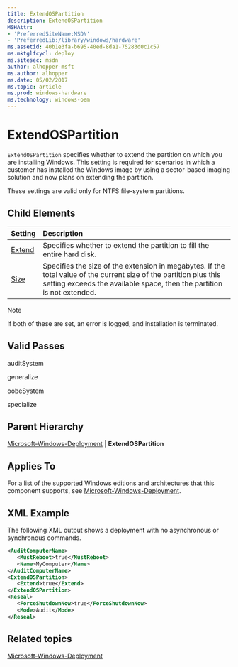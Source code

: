 ```yaml
---
title: ExtendOSPartition
description: ExtendOSPartition
MSHAttr:
- 'PreferredSiteName:MSDN'
- 'PreferredLib:/library/windows/hardware'
ms.assetid: 40b1e3fa-b695-40ed-8da1-75283d0c1c57
ms.mktglfcycl: deploy
ms.sitesec: msdn
author: alhopper-msft
ms.author: alhopper
ms.date: 05/02/2017
ms.topic: article
ms.prod: windows-hardware
ms.technology: windows-oem
---
```

# ExtendOSPartition

`ExtendOSPartition` specifies whether to extend the partition on which you are installing Windows. This setting is required for scenarios in which a customer has installed the Windows image by using a sector-based imaging solution and now plans on extending the partition.

These settings are valid only for NTFS file-system partitions.

## Child Elements

| Setting                 | Description                                                                           |
|:------------------------|:--------------------------------------------------------------------------------------|
| [Extend](microsoft-windows-deployment-extendospartition-extend.md) | Specifies whether to extend the partition to fill the entire hard disk. |
| [Size](microsoft-windows-deployment-extendospartition-size.md) | Specifies the size of the extension in megabytes. If the total value of the current size of the partition plus this setting exceeds the available space, then the partition is not extended. |

> [!Note]
> If both of these are set, an error is logged, and installation is terminated.

## Valid Passes

auditSystem

generalize

oobeSystem

specialize

## Parent Hierarchy

[Microsoft-Windows-Deployment](microsoft-windows-deployment.md) | **ExtendOSPartition**

## Applies To

For a list of the supported Windows editions and architectures that this component supports, see [Microsoft-Windows-Deployment](microsoft-windows-deployment.md).

## XML Example

The following XML output shows a deployment with no asynchronous or synchronous commands.

```XML
<AuditComputerName>
   <MustReboot>true</MustReboot>
   <Name>MyComputer</Name>
</AuditComputerName>
<ExtendOSPartition>
   <Extend>true</Extend>
</ExtendOSPartition>
<Reseal>
   <ForceShutdownNow>true</ForceShutdownNow>
   <Mode>Audit</Mode>
</Reseal>
```

## Related topics

[Microsoft-Windows-Deployment](microsoft-windows-deployment.md)
